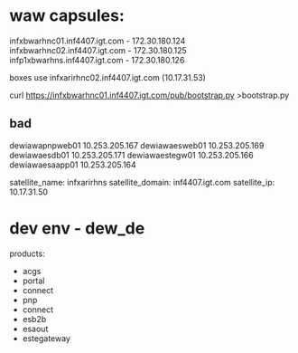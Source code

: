 # waw capsules:
infxbwarhnc01.inf4407.igt.com - 172.30.180.124
infxbwarhnc02.inf4407.igt.com - 172.30.180.125
infp1xbwarhns.inf4407.igt.com - 172.30.180.126

boxes use infxarirhnc02.inf4407.igt.com (10.17.31.53)

curl https://infxbwarhnc01.inf4407.igt.com/pub/bootstrap.py >bootstrap.py

## bad
dewiawapnpweb01 10.253.205.167
dewiawaesweb01 10.253.205.169
dewiawaesdb01 10.253.205.171
dewiawaestegw01 10.253.205.166
dewiawaesaapp01 10.253.205.164


satellite_name: infxarirhns
satellite_domain: inf4407.igt.com
satellite_ip: 10.17.31.50


# dev env - dew_de
products:
+ acgs
+ portal
+ connect
+ pnp
+ connect
+ esb2b
+ esaout
+ estegateway


